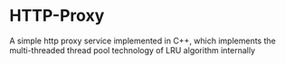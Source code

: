 # HTTP-Proxy
A simple http proxy service implemented in C++, which implements the multi-threaded thread pool technology of LRU algorithm internally
